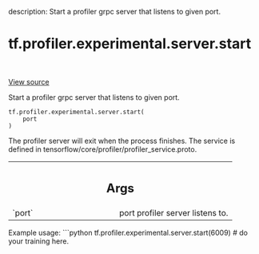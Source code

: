 description: Start a profiler grpc server that listens to given port.

<div itemscope itemtype="http://developers.google.com/ReferenceObject">
<meta itemprop="name" content="tf.profiler.experimental.server.start" />
<meta itemprop="path" content="Stable" />
</div>

# tf.profiler.experimental.server.start

<!-- Insert buttons and diff -->

<table class="tfo-notebook-buttons tfo-api nocontent" align="left">

</table>

<a target="_blank" class="external" href="/code/stable/tensorflow/python/profiler/profiler_v2.py">View source</a>



Start a profiler grpc server that listens to given port.


<pre class="devsite-click-to-copy prettyprint lang-py tfo-signature-link">
<code>tf.profiler.experimental.server.start(
    port
)
</code></pre>



<!-- Placeholder for "Used in" -->

The profiler server will exit when the process finishes. The service is
defined in tensorflow/core/profiler/profiler_service.proto.

<!-- Tabular view -->
 <table class="responsive fixed orange">
<colgroup><col width="214px"><col></colgroup>
<tr><th colspan="2"><h2 class="add-link">Args</h2></th></tr>

<tr>
<td>
`port`<a id="port"></a>
</td>
<td>
port profiler server listens to.
</td>
</tr>
</table>


Example usage: ```python tf.profiler.experimental.server.start(6009) # do
  your training here.